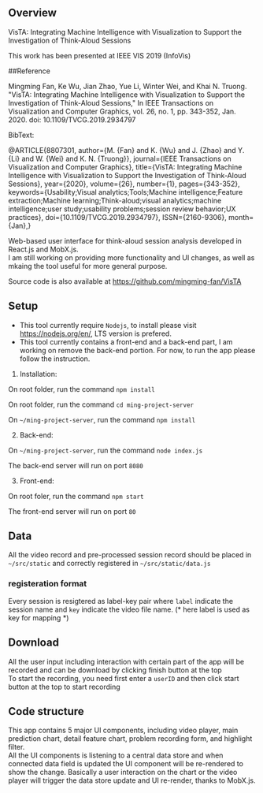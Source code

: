 ## Overview
VisTA: Integrating Machine Intelligence with Visualization to Support the Investigation of Think-Aloud Sessions

This work has been presented at IEEE VIS 2019 (InfoVis)

##Reference

Mingming Fan, Ke Wu, Jian Zhao, Yue Li, Winter Wei, and Khai N. Truong. "VisTA: Integrating Machine Intelligence with Visualization to Support the Investigation of Think-Aloud Sessions," In IEEE Transactions on Visualization and Computer Graphics, vol. 26, no. 1, pp. 343-352, Jan. 2020. doi: 10.1109/TVCG.2019.2934797

BibText:

@ARTICLE{8807301, author={M. {Fan} and K. {Wu} and J. {Zhao} and Y. {Li} and W. {Wei} and K. N. {Truong}}, journal={IEEE Transactions on Visualization and Computer Graphics}, title={VisTA: Integrating Machine Intelligence with Visualization to Support the Investigation of Think-Aloud Sessions}, year={2020}, volume={26}, number={1}, pages={343-352}, keywords={Usability;Visual analytics;Tools;Machine intelligence;Feature extraction;Machine learning;Think-aloud;visual analytics;machine intelligence;user study;usability problems;session review behavior;UX practices}, doi={10.1109/TVCG.2019.2934797}, ISSN={2160-9306}, month={Jan},}

Web-based user interface for think-aloud session analysis developed in React.js and MobX.js.  
I am still working on providing more functionality and UI changes, as well as mkaing the tool useful for more general purpose.

Source code is also available at https://github.com/mingming-fan/VisTA


## Setup
* This tool currently require ``Nodejs``, to install please visit https://nodejs.org/en/, LTS version is prefered.  
* This tool currently contains a front-end and a back-end part, I am working on remove the back-end portion. For now, to run the app please follow the instruction.

1. Installation:

On root folder, run the command `npm install`

On root folder, run the command `cd ming-project-server`

On `~/ming-project-server`, run the command `npm install`

2. Back-end:

On `~/ming-project-server`, run the command `node index.js`

The back-end server will run on port `8080`

3. Front-end:

On root foler, run the command `npm start`

The front-end server will run on port `80`

## Data
All the video record and pre-processed session record should be placed in `~/src/static` and correctly registered in `~/src/static/data.js`

### registeration format
Every session is resigtered as label-key pair where `label` indicate the session name and `key` indicate the video file name. (* here label is used as key for mapping *)

## Download

All the user input including interaction with certain part of the app will be recorded and can be download by clicking finish button at the top  
To start the recording, you need first enter a `userID` and then click start button at the top to start recording

## Code structure
This app contains 5 major UI components, including video player, main prediction chart, detail feature chart, problem recording form, and highlight filter.  
All the UI components is listening to a central data store and when connected data field is updated the UI component will be re-rendered to show the change. Basically a user interaction on the chart or the video player will trigger the data store update and UI re-render, thanks to MobX.js.



